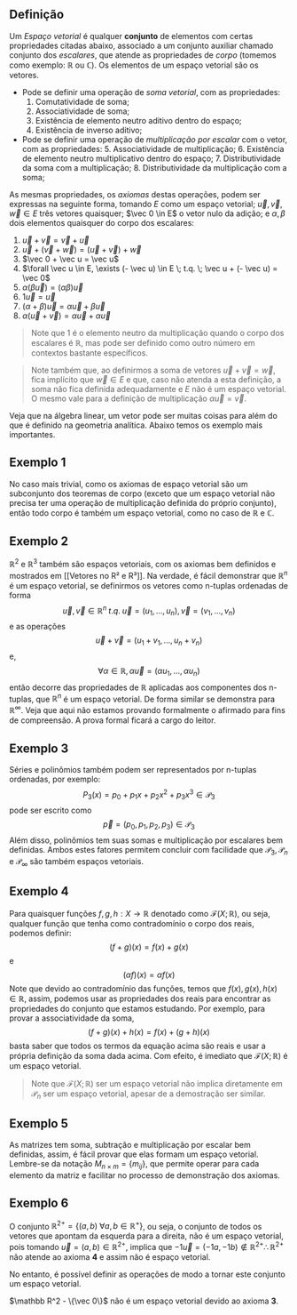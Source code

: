 ## Definição
Um *Espaço vetorial* é qualquer **conjunto** de elementos com certas propriedades citadas abaixo, associado a um conjunto auxiliar chamado conjunto dos *escalares*, que atende as propriedades de *corpo* (tomemos como exemplo: $\mathbb R$ ou $\mathbb C$). Os elementos de um espaço vetorial são os vetores.
- Pode se definir uma operação de *soma vetorial*, com as propriedades:
	1. Comutatividade de soma;
	2. Associatividade de soma;
	3. Existência de elemento neutro aditivo dentro do espaço;
	4. Existência de inverso aditivo;
- Pode se definir uma operação de *multiplicação por escalar* com o vetor, com as propriedades:
	5. Associatividade de multiplicação;
	6. Existência de elemento neutro multiplicativo dentro do espaço;
	7. Distributividade da soma com a multiplicação;
	8. Distributividade da multiplicação com a soma;

As mesmas propriedades, os *axiomas* destas operações, podem ser expressas na seguinte forma, tomando $E$ como um espaço vetorial; $\vec u, \vec v, \vec w \in E$ três vetores quaisquer; $\vec 0 \in E$ o vetor nulo da adição; e $\alpha, \beta$ dois elementos quaisquer do corpo dos escalares:
1. $\vec u + \vec v = \vec v + \vec u$
2. $\vec u + (\vec v + \vec w) = (\vec u + \vec v) + \vec w$
3. $\vec 0 + \vec u = \vec u$
4. $\forall \vec u \in E, \exists (- \vec u) \in E \; t.q. \; \vec u + (- \vec u) = \vec 0$
5. $\alpha(\beta \vec u) = (\alpha \beta) \vec u$
6. $1 \vec u = \vec u$
7. $(\alpha + \beta)\vec u = \alpha \vec u + \beta \vec u$
8. $\alpha(\vec u + \vec v) = \alpha \vec u + \alpha \vec u$

> Note que $1$ é o elemento neutro da multiplicação quando o corpo dos escalares é $\mathbb R$, mas pode ser definido como outro número em contextos bastante específicos.

> Note também que, ao definirmos a soma de vetores $\vec u + \vec v = \vec w$, fica implícito que $\vec w \in E$ e que, caso não atenda a esta definição, a soma não fica definida adequadamente e $E$ não é um espaço vetorial. O mesmo vale para a definição de multiplicação $\alpha \vec u = \vec v$.

Veja que na álgebra linear, um vetor pode ser muitas coisas para além do que é definido na geometria analítica. Abaixo temos os exemplo mais importantes.
## Exemplo 1
No caso mais trivial, como os axiomas de espaço vetorial são um subconjunto dos teoremas de corpo (exceto que um espaço vetorial não precisa ter uma operação de multiplicação definida do próprio conjunto), então todo corpo é também um espaço vetorial, como no caso de $\mathbb R$ e $\mathbb C$.
## Exemplo 2
$\mathbb R ^2$ e $\mathbb R ^3$ também são espaços vetoriais, com os axiomas bem definidos e mostrados em [[Vetores no R² e R³]]. Na verdade, é fácil demonstrar que $\mathbb R^n$ é um espaço vetorial, se definirmos os vetores como n-tuplas ordenadas de forma 
$$\vec u, \vec v \in \mathbb R^n \; t.q. \; \vec u = (u_1, ..., u_n),\, \vec v = (v_1, ..., v_n)$$
e as operações
$$\vec u + \vec v = (u_1 + v_1, ..., u_n + v_n)$$
e, 
$$\forall \alpha \in \mathbb R,\, \alpha \vec u = (\alpha u_1, ..., \alpha u_n)$$
então decorre das propriedades de $\mathbb R$ aplicadas aos componentes dos n-tuplas, que $\mathbb R ^n$ é um espaço vetorial. De forma similar se demonstra para $\mathbb R^ \infty$. Veja que aqui não estamos provando formalmente o afirmado para fins de compreensão. A prova formal ficará a cargo do leitor.

## Exemplo 3
Séries e polinômios também podem ser representados por n-tuplas ordenadas, por exemplo:
$$P_3(x) = p_0 + p_1 x + p_2x^2 + p_3x^3 \in \mathcal P_3$$
pode ser escrito como
$$\vec p = (p_0, p_1, p_2, p_3) \in \mathcal P_3$$
Além disso, polinômios tem suas somas e multiplicação por escalares bem definidas. Ambos estes fatores permitem concluir com facilidade que $\mathcal P_3, \mathcal P_n$ e $\mathcal P_\infty$ são também espaços vetoriais.

## Exemplo 4
Para quaisquer funções $f, g, h: X \to \mathbb R$ denotado como $\mathcal F(X; \mathbb R)$, ou seja, qualquer função que tenha como contradomínio o corpo dos reais, podemos definir:
$$(f + g)(x) = f(x) + g(x)$$
e
$$(\alpha f)(x) = \alpha f(x)$$
Note que devido ao contradomínio das funções, temos que $f(x), \,g(x), \,h(x) \in \mathbb R$, assim, podemos usar as propriedades dos reais para encontrar as propriedades do conjunto que estamos estudando. Por exemplo, para provar a associatividade da soma,
$$(f + g)(x) + h(x) = f(x) + (g + h)(x)$$
basta saber que todos os termos da equação acima são reais e usar a própria definição da soma dada acima. Com efeito, é imediato que $\mathcal F (X; \mathbb R)$ é um espaço vetorial.
> Note que $\mathcal F (X; \mathbb R)$ ser um espaço vetorial não implica diretamente em $\mathcal P_n$ ser um espaço vetorial, apesar de a demostração ser similar.

## Exemplo 5
As matrizes tem soma, subtração e multiplicação por escalar bem definidas, assim, é fácil provar que elas formam um espaço vetorial. Lembre-se da notação $M_{n \times m} = \{ m_{ij} \}$, que permite operar para cada elemento da matriz e facilitar no processo de demonstração dos axiomas.

## Exemplo 6
O conjunto $\mathbb R^{2+} = \{(a, b) \; \forall a, b \in \mathbb R^+\}$, ou seja, o conjunto de todos os vetores que apontam da esquerda para a direita, não é um espaço vetorial, pois tomando $\vec u = (a, b) \in \mathbb R^{2+}$, implica que $- 1\vec u = (- 1a, - 1b) \notin \mathbb R^{2+} \therefore \mathbb R^{2+}$ não atende ao axioma **4** e assim não é espaço vetorial.

No entanto, é possível definir as operações de modo a tornar este conjunto um espaço vetorial.

$\mathbb R^2 - \{\vec 0\}$ não é um espaço vetorial devido ao axioma **3**.